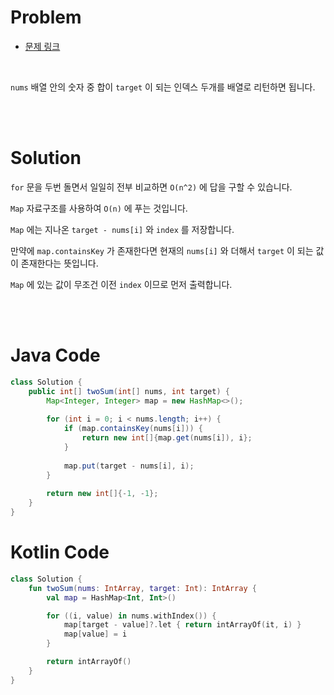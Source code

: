 # Problem

- [문제 링크](https://leetcode.com/problems/two-sum/)

<br>

`nums` 배열 안의 숫자 중 합이 `target` 이 되는 인덱스 두개를 배열로 리턴하면 됩니다.

<br><br>

# Solution

`for` 문을 두번 돌면서 일일히 전부 비교하면 `O(n^2)` 에 답을 구할 수 있습니다.

`Map` 자료구조를 사용하여 `O(n)` 에 푸는 것입니다.

`Map` 에는 지나온 `target - nums[i]` 와 `index` 를 저장합니다.

만약에 `map.containsKey` 가 존재한다면 현재의 `nums[i]` 와 더해서 `target` 이 되는 값이 존재한다는 뜻입니다.

`Map` 에 있는 값이 무조건 이전 `index` 이므로 먼저 출력합니다.

<br><br>

# Java Code

```java
class Solution {
    public int[] twoSum(int[] nums, int target) {
        Map<Integer, Integer> map = new HashMap<>();
        
        for (int i = 0; i < nums.length; i++) {
            if (map.containsKey(nums[i])) {
                return new int[]{map.get(nums[i]), i};
            }
            
            map.put(target - nums[i], i);
        }
        
        return new int[]{-1, -1};
    }
}
```

# Kotlin Code

```kotlin
class Solution {
    fun twoSum(nums: IntArray, target: Int): IntArray {
        val map = HashMap<Int, Int>()

        for ((i, value) in nums.withIndex()) {
            map[target - value]?.let { return intArrayOf(it, i) }
            map[value] = i
        }

        return intArrayOf()
    }
}
```
